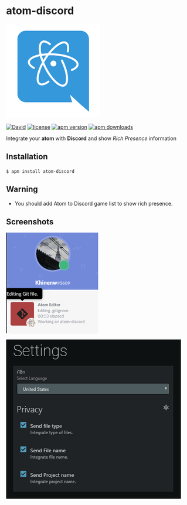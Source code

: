 # atom-discord
![Logo](resources/atom-discord.png)

[![David](https://img.shields.io/david/HelloWorld017/atom-discord.svg?style=flat-square)](https://david-dm.org/HelloWorld017/atom-discord)
[![license](https://img.shields.io/github/license/HelloWorld017/atom-discord.svg?style=flat-square)](https://github.com/HelloWorld017/atom-discord/blob/master/LICENSE)
[![apm version](https://img.shields.io/apm/v/atom-discord.svg?style=flat-square)](https://atom.io/packages/atom-discord)
[![apm downloads](https://img.shields.io/apm/dm/atom-discord.svg?style=flat-square)](https://atom.io/packages/atom-discord)

Integrate your __atom__ with __Discord__ and show _Rich Presence_ information

## Installation
`$ apm install atom-discord`

## Warning
* You should add Atom to Discord game list to show rich presence.

## Screenshots
![Discord Integration](resources/screenshot.png)

![Atom settings](resources/settings.png)
